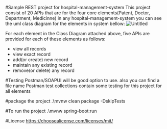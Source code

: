 #Sample REST project for hospital-management-system
This project consist of 20 APIs that are for the four core elements(Patent, Doctor, Department, Medicinne) in any hospital-management-system
you can see the uml class diagram for the elements in system bellow:
![Untitled](https://github.com/MohamadAlwan/hospital-management-system/assets/91935195/fc1cdb4a-27c5-484c-9f33-619c05b40604)

For each element in the Class Diagram attached above, five APIs are provided for each of these elements as follows:
- view all records 
- view exact record
- add(or create) new record
- maintain any existing record
- remove(or delete) any record

#Testing
Postman/SOAPUI will be good option to use.
also you can find a file name Postman test collections contain some testing for this project for all elements

#package the project
.\mvnw clean package -DskipTests

#To run the project
.\mvnw spring-boot:run

#License
https://choosealicense.com/licenses/mit/
